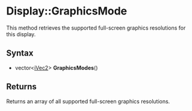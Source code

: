 # Display::GraphicsMode #
This method retrieves the supported full-screen graphics resolutions for this display.

## Syntax ##
- vector<[iVec2](CPP_iVec2.md)\> **GraphicsModes**()

## Returns ##
Returns an array of all supported full-screen graphics resolutions.
